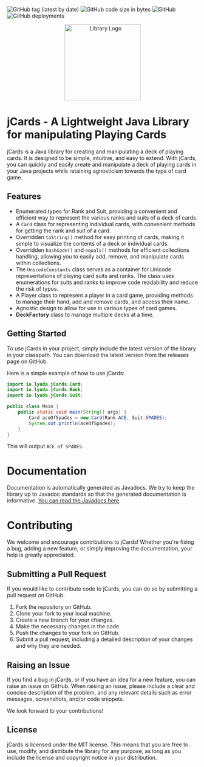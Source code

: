 ![GitHub tag (latest by date)](https://img.shields.io/github/v/tag/lyudaio/jcards?label=version&style=plastic) ![GitHub code size in bytes](https://img.shields.io/github/languages/code-size/lyudaio/jcards?style=plastic) ![GitHub](https://img.shields.io/github/license/lyudaio/jcards?style=plastic) ![GitHub deployments](https://img.shields.io/github/deployments/lyudaio/jcards/github-pages?label=Javadoc%20Deployment&style=plastic)

<p align="center">
  <img src="https://i.imgur.com/5xKGdIw.png" alt="Library Logo" height="200" width="200">
</p>

# jCards - A Lightweight Java Library for manipulating Playing Cards

jCards is a Java library for creating and manipulating a deck of playing cards. It is designed to be simple, intuitive, and easy to extend. With jCards, you can quickly and easily create and manipulate a deck of playing cards in your Java projects while retaining agnosticism towards the type of card game.

## Features

- Enumerated types for Rank and Suit, providing a convenient and efficient way to represent the various ranks and suits of a deck of cards.
- A `Card` class for representing individual cards, with convenient methods for getting the rank and suit of a card.
- Overridden `toString()` method for easy printing of cards, making it simple to visualize the contents of a deck or individual cards.
- Overridden `hashCode()` and `equals()` methods for efficient collections handling, allowing you to easily add, remove, and manipulate cards within collections.
- The `UnicodeConstants` class serves as a container for Unicode representations of playing card suits and ranks. The class uses enumerations for suits and ranks to improve code readability and reduce the risk of typos.
- A Player class to represent a player in a card game, providing methods to manage their hand, add and remove cards, and access their name.
- Agnostic design to allow for use in various types of card games.
- <b>DeckFactory</b> class to manage multiple decks at a time.

## Getting Started

To use jCards in your project, simply include the latest version of the library in your classpath. You can download the latest version from the releases page on GitHub.

Here is a simple example of how to use jCards:

```java
import io.lyuda.jCards.Card;
import io.lyuda.jCards.Rank;
import io.lyuda.jCards.Suit;

public class Main {
    public static void main(String[] args) {
        Card aceOfSpades = new Card(Rank.ACE, Suit.SPADES);
        System.out.println(aceOfSpades);
    }
}
```

This will output `ACE of SPADES`.

# Documentation

Documentation is automatically generated as Javadocs. We try to keep the library up to Javadoc standards so that the generated documentation is informative. [You can read the Javadocs here](https://lyuda.io).

# Contributing

We welcome and encourage contributions to jCards! Whether you're fixing a bug, adding a new feature, or simply improving the documentation, your help is greatly appreciated.

## Submitting a Pull Request

If you would like to contribute code to jCards, you can do so by submitting a pull request on GitHub.

1. Fork the repository on GitHub.
2. Clone your fork to your local machine.
3. Create a new branch for your changes.
4. Make the necessary changes in the code.
5. Push the changes to your fork on GitHub.
6. Submit a pull request, including a detailed description of your changes and why they are needed.

## Raising an Issue

If you find a bug in jCards, or if you have an idea for a new feature, you can raise an issue on GitHub. When raising an issue, please include a clear and concise description of the problem, and any relevant details such as error messages, screenshots, and/or code snippets.

We look forward to your contributions!


## License

jCards is licensed under the MIT license. This means that you are free to use, modify, and distribute the library for any purpose, as long as you include the license and copyright notice in your distribution.

